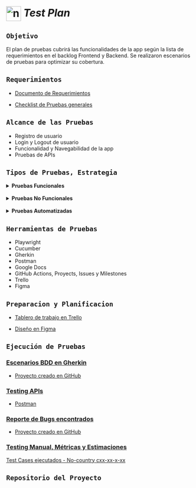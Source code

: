 # <img align="center" width="40" alt="no-country" src="https://encrypted-tbn0.gstatic.com/images?q=tbn:ANd9GcTLXeGR2RyhCZtjyQ0AnrgaHH-QRE2rnfiJOw&usqp=CAU"/> **_Test Plan_**

## `Objetivo`

El plan de pruebas cubrirá las funcionalidades de la app según la lista de requerimientos en el backlog Frontend y Backend. Se realizaron escenarios de pruebas para optimizar su cobertura.

## `Requerimientos`

- [Documento de Requerimientos](https://www.notion.so/Documento-de-Requerimientos-ef6ca8f3f011478ab9832dd54b6096f7?pvs=21)

- [Checklist de Pruebas generales](https://www.notion.so/Checklist-de-Pruebas-generales-34209a40214a4c7da21e15fe33b803c8?pvs=21)

## `Alcance de las Pruebas`

- Registro de usuario
- Login y Logout de usuario
- Funcionalidad y Navegabilidad de la app
- Pruebas de APIs

## `Tipos de Pruebas, Estrategia`

<details>
<br>
  <summary><b>Pruebas Funcionales</b></summary>

  - **Smoke Test:**
    Pruebas iniciales para asegurar que las funciones principales del software estén operativas.

  - **Pruebas Exploratorias:**
    Evaluación adicional basada en los requerimientos para descubrir posibles problemas y áreas de mejora.
</details>

<br>

<details>
<br>
  <summary><b>Pruebas No Funcionales</b></summary>

  - **Pruebas de Usabilidad:**
    Evaluación de la facilidad de uso y la experiencia del usuario.

  - **Pruebas de Seguridad:**
    Enfoque en la autenticación y autorización para garantizar la protección de datos y la integridad del sistema.
</details>

<br>

<details>
<br>
  <summary><b>Pruebas Automatizadas</b></summary>

  - **Pruebas E2E (End-to-End):**
    Automatización de pruebas que cubren todo el flujo del sistema, desde el inicio hasta la finalización.
</details>


## `Herramientas de Pruebas`

- Playwright
- Cucumber
- Gherkin
- Postman
- Google Docs
- GitHub Actions, Proyects, Issues y Milestones
- Trello
- Figma

## `Preparacion y Planificacion`

- [Tablero de trabajo en Trello]()

- [Diseño en Figma]()

## `Ejecución de Pruebas`

### <u>Escenarios BDD en Gherkin</u>

- [Proyecto creado en GitHub](https://github.com/users/MaxiBarbo/projects/4)

### <u>Testing APIs</u>

- [Postman]()

### <u>Reporte de Bugs encontrados</u>

- [Proyecto creado en GitHub](https://github.com/users/MaxiBarbo/projects/6)

### <u>Testing Manual, Métricas y Estimaciones</u>

[Test Cases ejecutados - No-country cxx-xx-x-xx](https://docs.google.com/spreadsheets/d/1r32jKngM6Jw_gcJPxGlLL5ZANTZZQ5qWdl6VkUtg6ek/edit?usp=sharing)

## `Repositorio del Proyecto`

